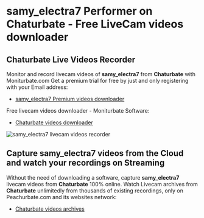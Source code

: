 # samy_electra7 Performer on Chaturbate - Free LiveCam videos downloader

## Chaturbate Live Videos Recorder

Monitor and record livecam videos of **samy_electra7** from **Chaturbate** with Moniturbate.com
Get a premium trial for free by just and only registering with your Email address:
* [samy_electra7 Premium videos downloader](https://moniturbate.com/request-demo-licence-key.html)

Free livecam videos downloader - Moniturbate Software:
* [Chaturbate videos downloader](https://moniturbate.com/moniturbate-download-software.html)

![samy_electra7 livecam videos recorder](https://peachurnet.com/templates/moniturbate-software.png)


## Capture samy_electra7 videos from the Cloud and watch your recordings on Streaming

Without the need of downloading a software, capture **samy_electra7** livecam videos from **Chaturbate** 100% online.
Watch Livecam archives from **Chaturbate** unlimitedly from thousands of existing recordings, only on Peachurbate.com and its websites network:
* [Chaturbate videos archives](https://peachurnet.com/)